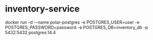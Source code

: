 # inventory-service

docker run -d --name polar-postgres -e POSTGRES_USER=user -e POSTGRES_PASSWORD=password -e POSTGRES_DB=inventory_db -p 5432:5432 postgres:14.4